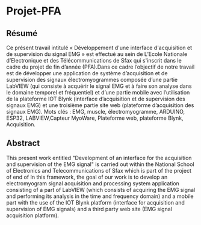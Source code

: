 # Projet-PFA
<h2> Résumé </h2> 

<p> Ce présent travail intitulé « Développement d'une interface d'acquisition et de supervision du signal EMG » est effectué au sein de L’Ecole Nationale 
d’Electronique et des Télécommunications de Sfax qui s'inscrit dans le cadre du projet de fin d’année (PFA).Dans ce cadre l’objectif de notre travail est 
de développer une application de système d’acquisition et de supervision des signaux électromyogrammes composée d’une partie LabVIEW (qui consiste 
à acquérir le signal EMG et à faire son analyse dans le domaine temporel et fréquentiel) et d’une partie mobile avec l’utilisation de la plateforme 
IOT Blynk (interface d’acquisition et de supervision des signaux EMG) et une troisième partie site web (plateforme d’acquisition des signaux EMG).
Mots clés : EMG, muscle, électromyogramme, ARDUINO, ESP32, LABVIEW,Capteur MyoWare, Plateforme web, plateforme Blynk, Acquisition.</p>

<h2> Abstract </h2> 
<p>This present work entitled "Development of an interface for the acquisition and supervision of the EMG signal" is carried out within the National School of 
Electronics and Telecommunications of Sfax which is part of the project of end  of In this framework, the goal of our work is to develop an electromyogram signal
acquisition and processing system application consisting of a part of LabVIEW (which consists of acquiring the EMG signal and performing its analysis in the time 
and frequency domain) and a mobile part with the use of the IOT Blynk platform (interface for acquisition and supervision of EMG signals) and a third party web site
(EMG signal acquisition platform).</p>

